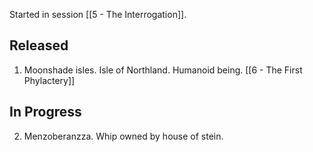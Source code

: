 
Started in session [[5 - The Interrogation]].
## Released

1. Moonshade isles. Isle of Northland. Humanoid being. [[6 - The First Phylactery]]

## In Progress

2. Menzoberanzza. Whip owned by house of stein.